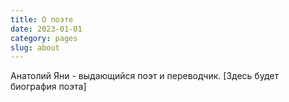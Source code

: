```yaml
---
title: О поэте
date: 2023-01-01
category: pages
slug: about
---
```


Анатолий Яни - выдающийся поэт и переводчик. 
[Здесь будет биография поэта]



